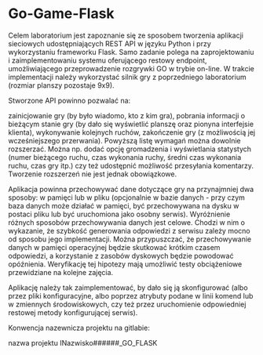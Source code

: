 # Go-Game-Flask

Celem laboratorium jest zapoznanie się ze sposobem tworzenia aplikacji sieciowych udostępniających REST API w języku Python i przy wykorzystaniu frameworku Flask. Samo zadanie polega na zaprojektowaniu i zaimplementowaniu systemu oferującego restowy endpoint, umożliwiającego przeprowadzenie rozgrywki GO w trybie on-line. W trakcie implementacji należy wykorzystać silnik gry z poprzedniego laboratorium (rozmiar planszy pozostaje 9x9).

Stworzone API powinno pozwalać na:

zainicjowanie gry (by było wiadomo, kto z kim gra),
pobrania informacji o bieżącym stanie gry (by dało się wyświetlić planszę oraz pionyna interfejsie klienta),
wykonywanie kolejnych ruchów,
zakończenie gry (z możliwością jej wcześniejszego przerwania).
Powyższą listę wymagań można dowolnie rozszerzać. Można np. dodać opcję gromadzenia i wyświetlania statystych (numer bieżącego ruchu, czas wykonania ruchy, średni czas wykonania ruchu, czas gry itp.) czy też udostępnić możliwość przesyłania komentarzy. Tworzenie rozszerzeń nie jest jednak obowiązkowe.

Aplikacja powinna przechowywać dane dotyczące gry na przynajmniej dwa sposoby: w pamięci lub w pliku (opcjonalnie w bazie danych - przy czym baza danych może działać w pamięci, być przechowywana na dysku w postaci pliku lub być uruchomiona jako osobny serwis). Wyróżnienie różnych sposobów przechowywania danych jest celowe. Chodzi w nim o wykazanie, że szybkość generowania odpowiedzi z serwisu zależy mocno od sposobu jego implementacji. Można przypuszczać, że przechowywanie danych w pamięci operacyjnej będzie skutkować krótkim czasem odpowiedzi, a korzystanie z zasobów dyskowych będzie powodować opóźnienia. Weryfikację tej hipotezy mają umożliwić testy obciążeniowe przewidziane na kolejne zajęcia.

Aplikację należy tak zaimplementować, by dało się ją skonfigurować (albo przez pliki konfiguracyjne, albo poprzez atrybuty podane w linii komend lub w zmiennych środowiskowych, czy też przez uruchomienie odpowiedniej restowej metody konfigurującej serwis).

Konwencja nazewnicza projektu na gitlabie:

nazwa projektu INazwisko######_GO_FLASK
